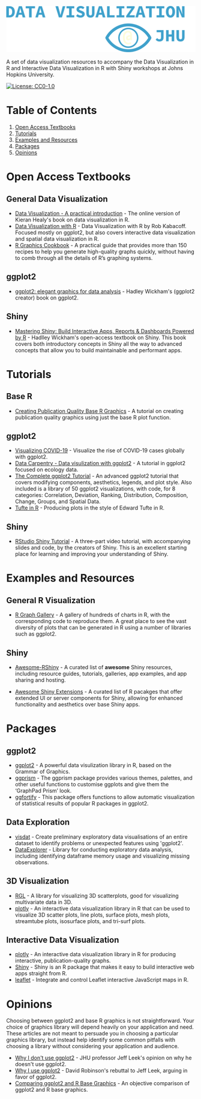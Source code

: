 ![Data Vis Logo](https://raw.githubusercontent.com/jhu-data-services/data-visualization-resources/main/images/datavislogo.png)

A set of data visualization resources to accompany the Data Visualization in R and Interactive Data Visualization in R with Shiny workshops at Johns Hopkins University.

[![License: CC0-1.0](https://licensebuttons.net/l/zero/1.0/80x15.png)](http://creativecommons.org/publicdomain/zero/1.0/)

# Table of Contents

1. [Open Access Textbooks](#r-books)
2. [Tutorials](#r-tutorials)
3. [Examples and Resources](#r-examples)
4. [Packages](#r-packages)
5. [Opinions](#r-opinion)

<a name="r-books"/>

# Open Access Textbooks

## General Data Visualization
- [Data Visualization - A practical introduction](https://socviz.co/) - The online version of Kieran Healy's book on data visualization in R.
- [Data Visualization with R](https://rkabacoff.github.io/datavis/) - Data Visualization with R by Rob Kabacoff. Focused mostly on ggplot2, but also covers interactive data visualization and spatial data visualization in R.
- [R Graphics Cookbook](https://r-graphics.org/) - A practical guide that provides more than 150 recipes to help you generate high-quality graphs quickly, without having to comb through all the details of R’s graphing systems. 

## ggplot2
- [ggplot2: elegant graphics for data analysis](https://ggplot2-book.org/) - Hadley Wickham's (ggplot2 creator) book on ggplot2. 

## Shiny
- [Mastering Shiny: Build Interactive Apps, Reports & Dashboards Powered by R](https://mastering-shiny.org/) - Hadlley Wickham's open-access textbook on Shiny. This book covers both introductory concepts in Shiny all the way to advanced concepts that allow you to build maintainable and performant apps. 
<a name="r-tutorials"/>

# Tutorials

## Base R
- [Creating Publication Quality Base R Graphics](https://www.jumpingrivers.com/blog/styling-base-r-graphics/) - A tutorial on creating publication quality graphics using just the base R plot function.

## ggplot2 
- [Visualizing COVID-19](https://www.datacamp.com/projects/870) - Visualize the rise of COVID-19 cases globally with ggplot2.
- [Data Carpentry - Data visulization with ggplot2](https://datacarpentry.org/R-ecology-lesson/04-visualization-ggplot2.html) - A tutorial in ggplot2 focused on ecology data.
- [The Complete ggplot2 Tutorial](http://r-statistics.co/Complete-Ggplot2-Tutorial-Part1-With-R-Code.html) - An advanced ggplot2 tutorial that covers modifying components, aesthetics, legends, and plot style. Also included is a library of 50 ggplot2 visualizations, with code, for 8 categories: Correlation, Deviation, Ranking, Distribution, Composition, Change, Groups, and Spatial Data.
- [Tufte in R](http://motioninsocial.com/tufte/) - Producing plots in the style of Edward Tufte in R. 

## Shiny
- [RStudio Shiny Tutorial](https://shiny.rstudio.com/tutorial/) - A three-part video tutorial, with accompanying slides and code, by the creators of Shiny. This is an excellent starting place for learning and improving your understanding of Shiny.

<a name="r-examples"/>

# Examples and Resources

## General R Visualization
- [R Graph Gallery](https://www.r-graph-gallery.com/index.html) - A gallery of hundreds of charts in R, with the corresponding code to reproduce them. A great place to see the vast diversity of plots that can be generated in R using a number of libraries such as ggplot2.

## Shiny 

- [Awesome-RShiny](https://github.com/grabear/awesome-rshiny) - A curated list of **awesome** Shiny resources, including resource guides, tutorials, galleries, app examples, and app sharing and hosting. 

- [Awesome Shiny Extensions](https://github.com/nanxstats/awesome-shiny-extensions) - A curated list of R pacakges that offer extended UI or server components for Shiny, allowing for enhanced functionality and aesthetics over base Shiny apps.

<a name="r-packages"/>

# Packages

## ggplot2
- [ggplot2](https://ggplot2.tidyverse.org/) - A powerful data visulization library in R, based on the Grammar of Graphics.
- [ggprism](https://github.com/csdaw/ggprism) - The ggprism package provides various themes, palettes, and other useful functions to customise ggplots and give them the ‘GraphPad Prism’ look.
- [ggfortify](https://github.com/sinhrks/ggfortify) - This package offers functions to allow automatic visualization of statistical results of popular R packages in ggplot2.

## Data Exploration
- [visdat](https://github.com/ropensci/visdat) - Create preliminary exploratory data visualisations of an entire dataset to identify problems or unexpected features using 'ggplot2'.
- [DataExplorer](https://boxuancui.github.io/DataExplorer/) - Library for conducting exploratory data analysis, including identifying dataframe memory usage and visualizing missing observations.

## 3D Visualization
- [RGL](https://cran.r-project.org/web/packages/rgl/index.html) - A library for visualizing 3D scatterplots, good for visualizing multivariate data in 3D.
- [plotly](https://plotly.com/r/3d-charts/) - An interactive data visualization library in R that can be used to visualize 3D scatter plots, line plots, surface plots, mesh plots, streamtube plots, isosurface plots, and tri-surf plots.

## Interactive Data Visualization
- [plotly](https://plotly.com/r/3d-charts/) - An interactive data visualization library in R for producing interactive, publication-quality graphs.
- [Shiny](https://shiny.rstudio.com/) - Shiny is an R package that makes it easy to build interactive web apps straight from R. 
- [leaflet](https://rstudio.github.io/leaflet/) - Integrate and control Leaflet interactive JavaScript maps in R.

<a name="r-opinion"/>

# Opinions 

Choosing between ggplot2 and base R graphics is not straightforward. Your choice of graphics library will depend heavily on your application and need. These articles are not meant to persuade you in choosing a particular graphics library, but instead help identify some common pitfalls with choosing a library without considering your application and audience. 

- [Why I don't use ggplot2](https://simplystatistics.org/2016/02/11/why-i-dont-use-ggplot2/) - JHU professor Jeff Leek's opinion on why he doesn't use ggplot2. 
- [Why I use ggplot2](http://varianceexplained.org/r/why-I-use-ggplot2/) - David Robinson's rebuttal to Jeff Leek, arguing in favor of ggplot2.
- [Comparing ggplot2 and R Base Graphics](https://flowingdata.com/2016/03/22/comparing-ggplot2-and-r-base-graphics/) - An objective comparison of ggplot2 and R base graphics.


